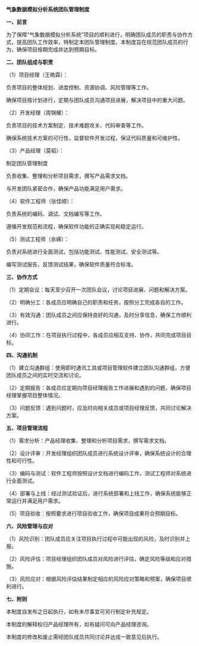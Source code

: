 ﻿**气象数据模拟分析系统团队管理制度**

**一、前言**

为了保障“气象数据模拟分析系统”项目的顺利进行，明确团队成员的职责与协作方式，提高团队工作效率，特制定本团队管理制度。本制度旨在规范团队成员的行为，确保项目按期完成并达到预期目标。

**二、团队组成与职责**

（1）项目经理（王皓霖）：

负责项目的整体规划、进度控制、资源协调、风险管理等工作。

确保项目按计划进行，定期与团队成员沟通项目进展，解决项目中的重大问题。

（2）开发经理（周锦耀）：

负责项目的技术方案制定、技术难题攻关、代码审查等工作。

确保系统技术方案的可行性，监督软件开发过程，保证代码质量和可维护性。

（3）产品经理（莫韬）：

制定团队管理制度

负责收集、整理和分析项目需求，撰写产品需求文档。

与开发团队紧密合作，确保产品功能满足用户需求。

（4）软件工程师（张佳顺）：

负责系统的编码、调试、文档编写等工作。

遵循开发规范和流程，确保软件功能的正确实现和稳定运行。

（5）测试工程师（余嵘）：

负责对系统进行全面测试，包括功能测试、性能测试、安全测试等。

编写测试报告，反馈测试结果，确保软件质量符合标准。

**三、协作方式**

（1）定期会议：每天至少召开一次团队会议，讨论项目进展、问题和解决方案。

（2）明确分工：各成员应明确自己的职责和任务，按照分工完成各自的工作。

（3）有效沟通：团队成员之间应保持良好的沟通，及时分享信息，确保工作顺利进行。

（4）协同工作：在项目执行过程中，各成员应相互支持、协作，共同完成项目目标。

**四、沟通机制**

（1）建立沟通群组：使用即时通讯工具或项目管理软件建立团队沟通群组，方便团队成员之间的实时交流和讨论。

（2）定期报告：各成员应定期向项目经理报告工作进展和遇到的问题，确保项目经理掌握项目整体情况。

（3）问题反馈：遇到问题时，应及时向相关成员或项目经理反馈，共同讨论解决方案。

**五、项目管理流程**

（1）需求分析：产品经理收集、整理和分析项目需求，撰写需求文档。

（2）设计评审：开发经理组织团队成员进行系统设计评审，确保系统设计的合理性和可行性。

（3）编码与测试：软件工程师按照设计文档进行编码工作，测试工程师对系统进行全面测试。

（4）部署与上线：经过测试验证后，进行系统部署和上线工作，确保系统能够正常运行并满足用户需求。

（5）项目验收：按照要求进行项目验收工作，确保项目成果符合预期目标。

**六、风险管理与应对**

（1）风险识别：团队成员应关注项目执行过程中可能出现的风险，及时识别并上报。

（2）风险评估：项目经理组织团队成员对风险进行评估，确定风险等级和应对措施。

（3）风险应对：根据风险评估结果制定相应的风险应对策略和预案，确保项目顺利进行。


**七、附则**

本制度自发布之日起执行，如有未尽事宜可另行制定补充规定。

本制度的解释权归产品经理所有，如有疑问可向产品经理咨询。

本制度的修改和废止需经团队成员共同讨论并达成一致意见后执行。
